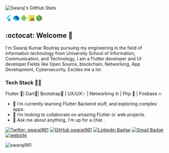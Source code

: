 ![Swaraj's GitHub Stats](https://github-readme-stats.vercel.app/api?username=swaraj961&count_private=true&show_icons=true&theme=algolia )

<code><img height="20" src="https://raw.githubusercontent.com/github/explore/80688e429a7d4ef2fca1e82350fe8e3517d3494d/topics/flutter/flutter.png"></code>
<code><img height="20" src="https://raw.githubusercontent.com/github/explore/80688e429a7d4ef2fca1e82350fe8e3517d3494d/topics/dart/dart.png"></code>
<code><img height="20" src="https://raw.githubusercontent.com/github/explore/80688e429a7d4ef2fca1e82350fe8e3517d3494d/topics/android/android.png"></code>
<code><img height="20" src="https://raw.githubusercontent.com/github/explore/80688e429a7d4ef2fca1e82350fe8e3517d3494d/topics/javascript/javascript.png"></code>
<code><img height="20" src="https://raw.githubusercontent.com/github/explore/80688e429a7d4ef2fca1e82350fe8e3517d3494d/topics/nodejs/nodejs.png"></code>



## :octocat: Welcome 👋 

I'm Swaraj Kumar Routray pursuing my engineering in the field of information technology from University School of Information, Communication, and Technology, I am a Flutter developer and UI developer.Fields like  Open Source, blockchain, Networking,  App Development, Cybersecurity, Excites me a lot. 

### Tech Stack 👨‍💻
Flutter 💙| Dart🎯| Bootstrap🌈 | UX/UX✨ | Networking 🌐 | Php 📜 | Firebase 🔥

- 🌱 I’m currently learning Flutter Backend stuff, and exploring complex apps.
- 👯 I’m looking to collaborate on amazing Flutter or web projects. 
- 💬 Ask me about anything, I'm up for a chat .

[![Twitter: swaraj961](https://img.shields.io/twitter/follow/swaraj961?style=social)](https://twitter.com/swaraj961) [![GitHub swaraj961](https://img.shields.io/github/followers/swaraj961?label=follow&style=social)](https://github.com/swaraj961)
[![Linkedin Badge](https://img.shields.io/badge/-SwarajRoutray-blue?style=flat-square&logo=Linkedin&logoColor=white&link=https://www.linkedin.com/in/swaraj961/)](https://www.linkedin.com/in/swaraj961/)  [![Gmail Badge](https://img.shields.io/badge/-SwarajRoutray-c14438?style=flat-square&logo=Gmail&logoColor=white&link=mailto:swarajroutray961@gmail.com)](mailto:swarajroutray961@gmail.com)
[![website](https://img.shields.io/badge/Swaraj-Portfolio-2648ff?style=flat-square&logo=google-chrome)](https://swaraj-portfolio.web.app/) <p align="left"> <img src="https://komarev.com/ghpvc/?username=swaraj961&label=Profile Views&color=blue&style=plastic" alt="swaraj961" /> </p>
